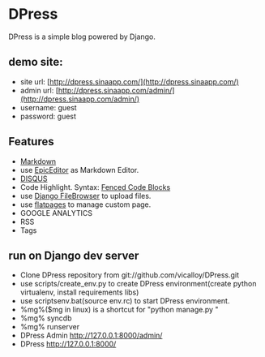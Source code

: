 # DPress

DPress is a simple blog powered by Django.

## demo site:

+ site url: [http://dpress.sinaapp.com/](http://dpress.sinaapp.com/)
+ admin url: [http://dpress.sinaapp.com/admin/](http://dpress.sinaapp.com/admin/)
+ username: guest
+ password: guest

## Features

+ [Markdown](http://daringfireball.net/projects/markdown/)
+ use [EpicEditor](http://epiceditor.com/) as Markdown Editor.
+ [DISQUS](http://disqus.com/)
+ Code Highlight. Syntax: [Fenced Code Blocks](http://packages.python.org/Markdown/extensions/fenced_code_blocks.html)
+ use [Django FileBrowser](https://github.com/sehmaschine/django-filebrowser) to upload files.
+ use [flatpages](https://docs.djangoproject.com/en/dev/ref/contrib/flatpages/) to manage custom page.
+ GOOGLE ANALYTICS
+ RSS
+ Tags

## run on Django dev server

+ Clone DPress repository from git://github.com/vicalloy/DPress.git
+ use scripts/create_env.py to create DPress environment(create python virtualenv, install requirements libs)
+ use scriptsenv.bat(source env.rc) to start DPress environment.
+ %mg%($mg in linux) is a shortcut for "python manage.py "
+ %mg% syncdb
+ %mg% runserver
+ DPress Admin http://127.0.0.1:8000/admin/
+ DPress http://127.0.0.1:8000/

